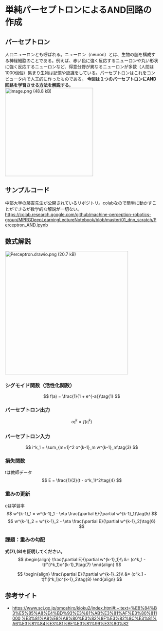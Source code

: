 # 単純パーセプトロンによるAND回路の作成
## パーセプトロン
人口ニューロンとも呼ばれる。ニューロン（neuron）とは、生物の脳を構成する神経細胞のことである。例えば、赤い色に強く反応するニューロンや丸い形状に強く反応するニューロンなど、得意分野が異なるニューロンが多数（人間は1000億個）集まり生物は記憶や認識をしている。パーセプトロンはこれをコンピュータ内で人工的に作ったものである。
**今回は１つのパーセプトロンにAND回路を学習させる方法を解説する**。
<img width="289" alt="image.png (48.8 kB)" src="https://img.esa.io/uploads/production/attachments/18204/2022/05/11/111414/076a9413-8a3a-4352-9543-16ac3aeb303d.png">

## サンプルコード
中部大学の藤吉先生が公開されているリポジトリ。colabなので簡単に動かすことができるが数学的な解説が一切ない。
https://colab.research.google.com/github/machine-perception-robotics-group/MPRGDeepLearningLectureNotebook/blob/master/01_dnn_scratch/Perceptron_AND.ipynb

## 数式解説
<img width="404" alt="Perceptron.drawio.png (20.7 kB)" src="https://img.esa.io/uploads/production/attachments/18204/2022/01/01/111414/83ed6709-87b9-4b52-a80c-edf0740fd184.png">

### シグモイド関数（活性化関数）
$$
 f(a) = \frac{1}{1 + e^{-a}}\tag{1}
$$
### パーセプトロン出力
$$
 o^k_1 = f(i^k_1)\tag{2}
$$
### パーセプトロン入力
$$
i^k_1 = \sum_{m=1}^2 o^{k-1}_m w^{k-1}_m\tag{3}
$$
### 損失関数
tは教師データ
$$
E = \frac{1}{2}(t - o^k_1)^2\tag{4}
$$
### 重みの更新
$\eta$は学習率
$$
w^{k-1}_1 = w^{k-1}_1 - \eta \frac{\partial E}{\partial w^{k-1}_1}\tag{5}
$$
$$
w^{k-1}_2 = w^{k-1}_2 - \eta \frac{\partial E}{\partial w^{k-1}_2}\tag{6}
$$
### 課題：重みの勾配
**式(7),(8)を証明してください。**
$$
\begin{align}
\frac{\partial E}{\partial w^{k-1}_1}\\
&= (o^k_1 - t)f'(i^k_1)o^{k-1}_1\tag{7}
\end{align}
$$

$$
\begin{align}
\frac{\partial E}{\partial w^{k-1}_2}\\
&= (o^k_1 - t)f'(i^k_1)o^{k-1}_2\tag{8}
\end{align}
$$

## 参考サイト
- https://www.scj.go.jp/omoshiro/kioku2/index.html#:~:text=%E8%84%B3%E5%85%A8%E4%BD%93%E3%81%AB%E3%81%AF%E3%80%811000,%E3%81%A8%E8%A8%80%E3%82%8F%E3%82%8C%E3%81%A6%E3%81%84%E3%81%BE%E3%81%99%E3%80%82